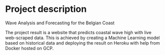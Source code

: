 # Project description
Wave Analysis and Forecasting for the Belgian Coast

The project result is a website that predicts coastal 
wave high with live web-scraped data. This is achieved 
by creating a Machine Learning model based on historical
data and deploying the result on Heroku with 
help from Docker hosted on GCP.
